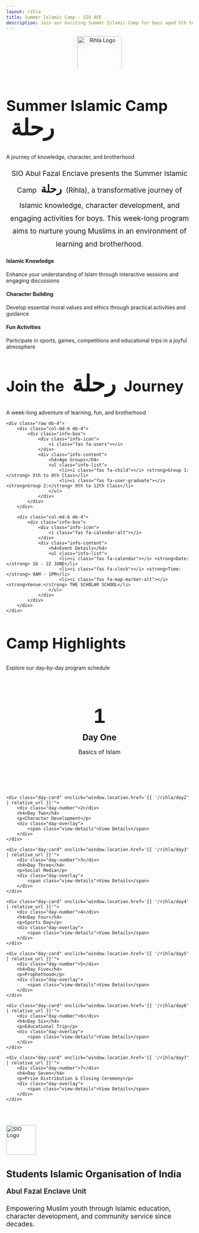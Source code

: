 ```yaml
---
layout: rihla
title: Summer Islamic Camp - SIO AFE
description: Join our exciting Summer Islamic Camp for boys aged 5th to 12th class. A week-long program focused on Islamic knowledge, character development, and fun activities.
---
```


<div class="section-header">
    <div class="logo-container-large">
        <img src="{{ '/assets/img/rihla/rehlaa_logo.png' | relative_url }}" alt="Rihla Logo" class="center-logo">
    </div>
    <h2>Summer Islamic Camp <span class="arabic-text">رحلة</span></h2>
    <p>A journey of knowledge, character, and brotherhood</p>
</div>

<div class="row">
    <div class="col-lg-10 mx-auto">
        <p class="lead mb-5">
            SIO Abul Fazal Enclave presents the Summer Islamic Camp <span class="arabic-text">رحلة</span> (Rihla), a transformative journey of Islamic knowledge, character development, and engaging activities for boys. This week-long program aims to nurture young Muslims in an environment of learning and brotherhood.
        </p>
    </div>
</div>

<div class="row justify-content-center mt-5">
    <div class="col-md-4 mb-4">
        <div class="feature-card">
            <i class="fas fa-book-open"></i>
            <h4>Islamic Knowledge</h4>
            <p>Enhance your understanding of Islam through interactive sessions and engaging discussions</p>
        </div>
    </div>
    <div class="col-md-4 mb-4">
        <div class="feature-card">
            <i class="fas fa-heart"></i>
            <h4>Character Building</h4>
            <p>Develop essential moral values and ethics through practical activities and guidance</p>
        </div>
    </div>
    <div class="col-md-4 mb-4">
        <div class="feature-card">
            <i class="fas fa-trophy"></i>
            <h4>Fun Activities</h4>
            <p>Participate in sports, games, competitions and educational trips in a joyful atmosphere</p>
        </div>
    </div>
</div>

<div class="rihla-card mt-5">
    <div class="section-header">
        <h2>Join the <span class="arabic-text">رحلة</span> Journey</h2>
        <p>A week-long adventure of learning, fun, and brotherhood</p>
    </div>
    
    <div class="row mb-4">
        <div class="col-md-6 mb-4">
            <div class="info-box">
                <div class="info-icon">
                    <i class="fas fa-users"></i>
                </div>
                <div class="info-content">
                    <h4>Age Groups</h4>
                    <ul class="info-list">
                        <li><i class="fas fa-child"></i> <strong>Group 1:</strong> 5th to 8th Class</li>
                        <li><i class="fas fa-user-graduate"></i> <strong>Group 2:</strong> 9th to 12th Class</li>
                    </ul>
                </div>
            </div>
        </div>
        
        <div class="col-md-6 mb-4">
            <div class="info-box">
                <div class="info-icon">
                    <i class="fas fa-calendar-alt"></i>
                </div>
                <div class="info-content">
                    <h4>Event Details</h4>
                    <ul class="info-list">
                        <li><i class="fas fa-calendar"></i> <strong>Date:</strong> 16 - 22 JUNE</li>
                        <li><i class="fas fa-clock"></i> <strong>Time:</strong> 9AM - 1PM</li>
                        <li><i class="fas fa-map-marker-alt"></i> <strong>Venue:</strong> THE SCHOLAR SCHOOL</li>
                    </ul>
                </div>
            </div>
        </div>
    </div>
</div>

<div class="section-header mt-5">
    <h2>Camp Highlights</h2>
    <p>Explore our day-by-day program schedule</p>
</div>

<div class="days-container">
    <div class="day-card" onclick="window.location.href='{{ '/rihla/day1' | relative_url }}'">
        <div class="day-number">1</div>
        <h4>Day One</h4>
        <p>Basics of Islam</p>
        <div class="day-overlay">
            <span class="view-details">View Details</span>
        </div>
    </div>
    
    <div class="day-card" onclick="window.location.href='{{ '/rihla/day2' | relative_url }}'">
        <div class="day-number">2</div>
        <h4>Day Two</h4>
        <p>Character Development</p>
        <div class="day-overlay">
            <span class="view-details">View Details</span>
        </div>
    </div>
    
    <div class="day-card" onclick="window.location.href='{{ '/rihla/day3' | relative_url }}'">
        <div class="day-number">3</div>
        <h4>Day Three</h4>
        <p>Social Media</p>
        <div class="day-overlay">
            <span class="view-details">View Details</span>
        </div>
    </div>
    
    <div class="day-card" onclick="window.location.href='{{ '/rihla/day4' | relative_url }}'">
        <div class="day-number">4</div>
        <h4>Day Four</h4>
        <p>Sports Day</p>
        <div class="day-overlay">
            <span class="view-details">View Details</span>
        </div>
    </div>
    
    <div class="day-card" onclick="window.location.href='{{ '/rihla/day5' | relative_url }}'">
        <div class="day-number">5</div>
        <h4>Day Five</h4>
        <p>Prophethood</p>
        <div class="day-overlay">
            <span class="view-details">View Details</span>
        </div>
    </div>
    
    <div class="day-card" onclick="window.location.href='{{ '/rihla/day6' | relative_url }}'">
        <div class="day-number">6</div>
        <h4>Day Six</h4>
        <p>Educational Trip</p>
        <div class="day-overlay">
            <span class="view-details">View Details</span>
        </div>
    </div>
    
    <div class="day-card" onclick="window.location.href='{{ '/rihla/day7' | relative_url }}'">
        <div class="day-number">7</div>
        <h4>Day Seven</h4>
        <p>Prize Distribution & Closing Ceremony</p>
        <div class="day-overlay">
            <span class="view-details">View Details</span>
        </div>
    </div>
</div>

<div class="rihla-card mt-5">
    <div class="row justify-content-center">
        <div class="col-lg-10 text-center">
            <div class="organizer-badge">
                <img src="{{ '/assets/img/sio-logo.png' | relative_url }}" alt="SIO Logo" class="organizer-logo">
            </div>
            <h3 class="organizer-title">Students Islamic Organisation of India</h3>
            <p class="organizer-subtitle">Abul Fazal Enclave Unit</p>
            <p class="organizer-description">
                Empowering Muslim youth through Islamic education, character development, and community service since decades.
            </p>
        </div>
    </div>
</div>

<style>
/* Arabic Text Styling */
@import url('https://fonts.googleapis.com/css2?family=Amiri:wght@400;700&display=swap');

.arabic-text {
    font-family: 'Amiri', serif;
    font-size: 1.5em;
    color: var(--rihla-accent);
    display: inline-block;
    font-weight: 700;
    margin: 0 0.2em;
}

.lead {
    font-size: 1.2rem;
    font-weight: 400;
    line-height: 1.8;
    text-align: center;
    color: var(--rihla-dark);
    max-width: 900px;
    margin-left: auto;
    margin-right: auto;
}

/* Info Box Styling */
.info-box {
    background: var(--rihla-white);
    border-radius: var(--border-radius);
    box-shadow: var(--shadow-soft);
    padding: 2rem;
    height: 100%;
    display: flex;
    flex-direction: column;
    transition: all 0.4s ease;
    border: 1px solid rgba(42, 111, 151, 0.1);
}

.info-box:hover {
    transform: translateY(-5px);
    box-shadow: var(--shadow-medium);
    border-color: rgba(42, 111, 151, 0.2);
}

.info-icon {
    font-size: 2.5rem;
    color: var(--rihla-accent);
    margin-bottom: 1.5rem;
    text-align: center;
}

.info-content h4 {
    color: var(--rihla-secondary);
    font-size: 1.4rem;
    margin-bottom: 1.2rem;
    text-align: center;
}

.info-list {
    list-style-type: none;
    padding: 0;
    margin: 0;
}

.info-list li {
    margin-bottom: 1rem;
    display: flex;
    align-items: center;
    color: var(--rihla-dark);
}

.info-list li i {
    color: var(--rihla-accent);
    margin-right: 0.8rem;
    font-size: 1.2rem;
    width: 20px;
    text-align: center;
}

/* Registration Box */
.registration-box {
    text-align: center;
    padding: 1.5rem;
    height: 100%;
}

.registration-icon {
    font-size: 2.5rem;
    color: var(--rihla-white);
    margin-bottom: 1rem;
}

.registration-box h4 {
    color: var(--rihla-white);
    font-size: 1.3rem;
    margin-bottom: 1rem;
}

.price-old {
    font-size: 1.3rem;
    text-decoration: line-through;
    opacity: 0.7;
    color: var(--rihla-white);
}

.price-new {
    font-size: 2.5rem;
    font-weight: 700;
    color: var(--rihla-white);
    margin: 0.5rem 0;
}

.price-note, .contact-note {
    color: var(--rihla-white);
    font-size: 0.9rem;
    opacity: 0.8;
    margin-top: 0.5rem;
}

.qr-container {
    display: inline-block;
}

.qr-placeholder {
    width: 150px;
    height: 150px;
    background: var(--rihla-white);
    color: var(--rihla-primary);
    display: flex;
    align-items: center;
    justify-content: center;
    border-radius: 10px;
    box-shadow: var(--shadow-medium);
}

.qr-placeholder i {
    font-size: 4rem;
}

.contact-number {
    font-size: 1.2rem;
    color: var(--rihla-white);
    margin-bottom: 0.5rem;
    font-weight: 600;
}

/* Organizer Section */
.organizer-badge {
    margin-bottom: 1.5rem;
}

.organizer-logo {
    height: 80px;
    width: auto;
}

.organizer-title {
    color: var(--rihla-primary);
    font-size: 1.8rem;
    font-weight: 700;
    margin-bottom: 0.5rem;
}

.organizer-subtitle {
    color: var(--rihla-secondary);
    font-size: 1.2rem;
    margin-bottom: 1.5rem;
    font-weight: 600;
}

.organizer-description {
    color: var(--rihla-dark);
    font-size: 1.1rem;
    max-width: 700px;
    margin-left: auto;
    margin-right: auto;
}

/* Responsive Adjustments */
@media (max-width: 992px) {
    .organizer-title {
        font-size: 1.6rem;
    }
    
    .section-header h2 {
        font-size: 2.5rem;
    }
    
    .cta-section h2 {
        font-size: 2.8rem;
    }
    
    .days-container {
        grid-template-columns: repeat(3, 1fr);
    }
    
    .day-number {
        font-size: 3rem;
    }
}

@media (max-width: 768px) {
    .lead {
        font-size: 1.1rem;
        padding: 0 15px;
    }
    
    .info-box {
        padding: 1.5rem;
    }
    
    .days-container {
        grid-template-columns: repeat(2, 1fr);
    }
    
    .day-card {
        height: 180px;
    }
    
    .day-number {
        font-size: 2.8rem;
    }
    
    .day-card h4 {
        font-size: 1.2rem;
    }
    
    .highlight-item {
        padding: 1rem;
    }
    
    .highlight-item i {
        font-size: 1.5rem;
        min-width: 30px;
    }
    
    .qr-placeholder {
        width: 120px;
        height: 120px;
    }
    
    .price-new {
        font-size: 2.2rem;
    }
    
    .organizer-title {
        font-size: 1.4rem;
    }
    
    .center-logo {
        width: 100px;
        max-height: 80px;
    }
    
    .section-header h2 {
        font-size: 2.2rem;
    }
    
    .cta-section h2 {
        font-size: 2.5rem;
    }
    
    .logo-inline img {
        height: 1.5rem;
    }
}

/* Center Logo Styling */
.logo-container-large {
    text-align: center;
    margin-bottom: 1.5rem;
}

.center-logo {
    width: 120px;
    height: auto;
    max-height: 90px; /* This ensures it doesn't get too tall */
    object-fit: contain; /* This ensures the logo maintains its aspect ratio */
    filter: drop-shadow(0 4px 12px rgba(229, 57, 94, 0.3));
    animation: gentle-pulse 3s ease-in-out infinite;
    transition: transform 0.5s ease;
    margin: 0 auto 1rem; /* Centers the logo and adds bottom margin */
}

.center-logo:hover {
    transform: scale(1.05);
}

@keyframes gentle-pulse {
    0%, 100% { 
        filter: drop-shadow(0 4px 12px rgba(229, 57, 94, 0.3));
        transform: scale(1);
    }
    50% { 
        filter: drop-shadow(0 6px 18px rgba(229, 57, 94, 0.5));
        transform: scale(1.03);
    }
}

@media (max-width: 480px) {
    .arabic-text {
        font-size: 1.3em;
    }
    
    .lead {
        font-size: 1rem;
        line-height: 1.6;
        padding: 0 10px;
    }
    
    .info-content h4 {
        font-size: 1.2rem;
    }
    
    .days-container {
        grid-template-columns: 1fr;
    }
    
    .day-card {
        height: 160px;
    }
    
    .day-number {
        font-size: 2.5rem;
    }
    
    .day-card h4 {
        font-size: 1.1rem;
        margin: 0.3rem 0;
    }
    
    .day-card p {
        font-size: 0.9rem;
    }
    
    .view-details {
        font-size: 1rem;
        padding: 0.4rem 0.8rem;
    }
    
    .qr-placeholder {
        width: 100px;
        height: 100px;
    }
    
    .qr-placeholder i {
        font-size: 3rem;
    }
    
    .price-new {
        font-size: 2rem;
    }
    
    .organizer-title {
        font-size: 1.2rem;
    }
    
    .organizer-description {
        font-size: 0.9rem;
        padding: 0 10px;
    }
    
    .center-logo {
        width: 80px;
        max-height: 70px;
    }
    
    .section-header h2 {
        font-size: 1.8rem;
        letter-spacing: 0.01em;
    }
    
    .section-header p {
        font-size: 0.9rem;
        padding: 0 10px;
    }
    
    .cta-section h2 {
        font-size: 2rem;
    }
    
    .logo-inline img {
        height: 1.5rem;
    }
}

/* Day Cards Styling */
.days-container {
    display: grid;
    grid-template-columns: repeat(auto-fill, minmax(250px, 1fr));
    gap: 1.5rem;
    margin: 2rem 0 3rem;
}

.day-card {
    position: relative;
    background: var(--rihla-white);
    border-radius: var(--border-radius);
    box-shadow: var(--shadow-soft);
    padding: 2rem 1.5rem;
    text-align: center;
    transition: all 0.3s ease;
    cursor: pointer;
    overflow: hidden;
    height: 200px;
    display: flex;
    flex-direction: column;
    justify-content: center;
    align-items: center;
    border-bottom: 4px solid var(--rihla-primary);
}

.day-card:hover {
    transform: translateY(-8px);
    box-shadow: var(--shadow-medium);
}

.day-number {
    font-size: 3.5rem;
    font-weight: 700;
    color: var(--rihla-primary);
    line-height: 1;
    font-family: 'Bebas Neue', 'Oswald', sans-serif;
    margin-bottom: 0.5rem;
}

.day-card h4 {
    font-size: 1.4rem;
    color: var(--rihla-secondary);
    margin: 0.5rem 0;
}

.day-card p {
    font-size: 1rem;
    color: var(--rihla-dark);
    margin: 0.5rem 0;
}

.day-overlay {
    position: absolute;
    inset: 0;
    background: rgba(229, 57, 94, 0.9);
    display: flex;
    justify-content: center;
    align-items: center;
    opacity: 0;
    transition: opacity 0.3s ease;
}

.day-card:hover .day-overlay {
    opacity: 1;
}

.view-details {
    color: white;
    font-weight: 600;
    font-size: 1.1rem;
    padding: 0.5rem 1rem;
    border: 2px solid white;
    border-radius: 30px;
}
</style>